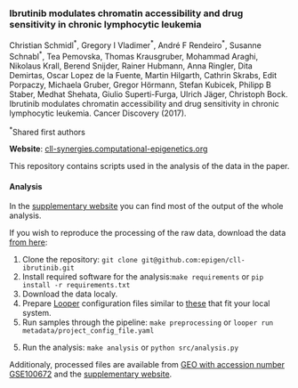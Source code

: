 <!-- [![DOI](https://zenodo.org/badge/DOI/10.5281/zenodo.231352.svg)](https://doi.org/10.5281/zenodo.231352) -->

### Ibrutinib modulates chromatin accessibility and drug sensitivity in chronic lymphocytic leukemia

Christian Schmidl<sup>\*</sup>, Gregory I Vladimer<sup>\*</sup>, André F Rendeiro<sup>\*</sup>, Susanne Schnabl<sup>\*</sup>, Tea Pemovska, Thomas Krausgruber, Mohammad Araghi, Nikolaus Krall, Berend Snijder, Rainer Hubmann, Anna Ringler, Dita Demirtas, Oscar Lopez de la Fuente, Martin Hilgarth, Cathrin Skrabs, Edit Porpaczy, Michaela Gruber, Gregor Hörmann, Stefan Kubicek, Philipp B Staber, Medhat Shehata, Giulio Superti-Furga, Ulrich Jäger, Christoph Bock. Ibrutinib modulates chromatin accessibility and drug sensitivity in chronic lymphocytic leukemia. Cancer Discovery (2017).

<sup>\*</sup>Shared first authors

<!-- **Paper**: [http://dx.doi.org/10.1038/ncomms11938](http://dx.doi.org/10.1038/ncomms11938) -->

**Website**: [cll-synergies.computational-epigenetics.org](http://cll-synergies.computational-epigenetics.org)

This repository contains scripts used in the analysis of the data in the paper.

#### Analysis
In the [supplementary website](http://cll-synergies.computational-epigenetics.org) you can find most of the output of the whole analysis.

If you wish to reproduce the processing of the raw data, download the data [from here](http://www.ncbi.nlm.nih.gov/geo/query/acc.cgi?acc=GSE100672):

1. Clone the repository: `git clone git@github.com:epigen/cll-ibrutinib.git`
2. Install required software for the analysis:`make requirements` or `pip install -r requirements.txt`
1. Download the data localy.
2. Prepare [Looper](https://github.com/epigen/looper) configuration files similar to [these](metadata/project_config.yaml) that fit your local system.
3. Run samples through the pipeline: `make preprocessing` or `looper run metadata/project_config_file.yaml`
<!-- 4. Get external files (genome annotations mostly): `make external_files` or use the files in the [paper website](http://cll-chromatin.computational-epigenetics.org) (`external` folder). -->
5. Run the analysis: `make analysis` or `python src/analysis.py`

Additionaly, processed files are available from [GEO with accession number GSE100672](http://www.ncbi.nlm.nih.gov/geo/query/acc.cgi?acc=GSE100672) and the [supplementary website](http://cll-synergies.computational-epigenetics.org).
